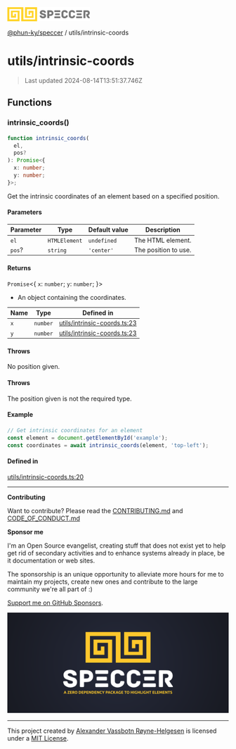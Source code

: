<div>
  <img alt="SPECCER logo" src="https://raw.githubusercontent.com/phun-ky/speccer/main/public/logo-speccer-horizontal-colored-package.svg?raw=true" style="max-height:32px;" />
</div>

[@phun-ky/speccer](../README.md) / utils/intrinsic-coords

# utils/intrinsic-coords

> Last updated 2024-08-14T13:51:37.746Z

## Functions

### intrinsic_coords()

```ts
function intrinsic_coords(
  el,
  pos?
): Promise<{
  x: number;
  y: number;
}>;
```

Get the intrinsic coordinates of an element based on a specified position.

#### Parameters

| Parameter | Type          | Default value | Description          |
| --------- | ------------- | ------------- | -------------------- |
| `el`      | `HTMLElement` | `undefined`   | The HTML element.    |
| `pos`?    | `string`      | `'center'`    | The position to use. |

#### Returns

`Promise`\<\{
`x`: `number`;
`y`: `number`;
}>

- An object containing the coordinates.

| Name | Type     | Defined in                                                                                                     |
| ---- | -------- | -------------------------------------------------------------------------------------------------------------- |
| `x`  | `number` | [utils/intrinsic-coords.ts:23](https://github.com/phun-ky/speccer/blob/main/src/utils/intrinsic-coords.ts#L23) |
| `y`  | `number` | [utils/intrinsic-coords.ts:23](https://github.com/phun-ky/speccer/blob/main/src/utils/intrinsic-coords.ts#L23) |

#### Throws

No position given.

#### Throws

The position given is not the required type.

#### Example

```ts
// Get intrinsic coordinates for an element
const element = document.getElementById('example');
const coordinates = await intrinsic_coords(element, 'top-left');
```

#### Defined in

[utils/intrinsic-coords.ts:20](https://github.com/phun-ky/speccer/blob/main/src/utils/intrinsic-coords.ts#L20)

---

**Contributing**

Want to contribute? Please read the [CONTRIBUTING.md](https://github.com/phun-ky/speccer/blob/main/CONTRIBUTING.md) and [CODE_OF_CONDUCT.md](https://github.com/phun-ky/speccer/blob/main/CODE_OF_CONDUCT.md)

**Sponsor me**

I'm an Open Source evangelist, creating stuff that does not exist yet to help get rid of secondary activities and to enhance systems already in place, be it documentation or web sites.

The sponsorship is an unique opportunity to alleviate more hours for me to maintain my projects, create new ones and contribute to the large community we're all part of :)

[Support me on GitHub Sponsors](https://github.com/sponsors/phun-ky).

![Speccer banner, with logo and slogan: A zero dependency package to highlight elements](https://github.com/phun-ky/speccer/blob/main/public/speccer-banner.png?raw=true)

---

This project created by [Alexander Vassbotn Røyne-Helgesen](http://phun-ky.net) is licensed under a [MIT License](https://choosealicense.com/licenses/mit/).
